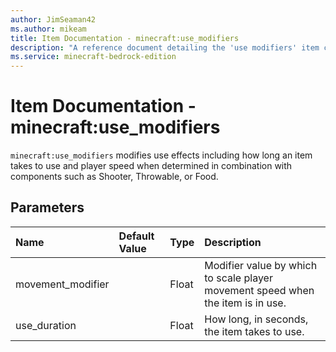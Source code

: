 ```yaml
---
author: JimSeaman42
ms.author: mikeam
title: Item Documentation - minecraft:use_modifiers
description: "A reference document detailing the 'use modifiers' item component"
ms.service: minecraft-bedrock-edition
---
```


# Item Documentation - minecraft:use_modifiers

`minecraft:use_modifiers` modifies use effects including how long an item takes to use and player speed when determined in combination with components such as Shooter, Throwable, or Food.

## Parameters

|Name |Default Value  |Type  |Description  |
|:----------|:----------|:----------|:----------|
| movement_modifier| | Float| Modifier value by which to scale player movement speed when the item is in use.|
| use_duration| | Float| How long, in seconds, the item takes to use. |

